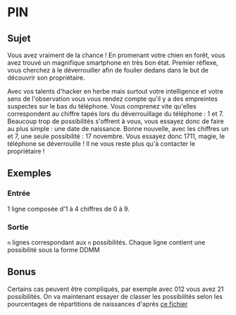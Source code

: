 # PIN 

## Sujet 
Vous avez vraiment de la chance ! En promenant votre chien en forêt, vous avez trouvé un magnifique smartphone en très bon état. Premier réflexe, vous cherchez à le déverrouiller afin de fouiler dedans dans le but de découvrir son propriétaire. 

Avec vos talents d'hacker en herbe mais surtout votre intelligence et votre sens de l'observation vous vous rendez compte qu'il y a des empreintes suspectes sur le bas du téléphone. Vous comprenez vite qu'elles correspondent au chiffre tapés lors du déverrouillage du téléphone : 1 et 7. Beaucoup trop de possibilités s'offrent à vous, vous essayez donc de faire au plus simple : une date de naissance. Bonne nouvelle, avec les chiffres un et 7, une seule possibilité : 17 novembre. Vous essayez donc 1711, magie, le téléphone se déverrouille ! Il ne vous reste plus qu'à contacter le propriétaire !

## Exemples
### Entrée 
1 ligne composée d'1 à 4 chiffres de 0 à 9.

### Sortie
```n``` lignes correspondant aux ```n``` possibilités.
Chaque ligne contient une possibilité sous la forme DDMM

## Bonus
Certains cas peuvent être compliqués, par exemple avec 012 vous avez 21 possibilités. On va maintenant essayer de classer les possibilités selon les pourcentages de répartitions de naissances d'après [ce fichier](https://docs.google.com/spreadsheets/d/1D9D519duKxsLu3ovXXyOjHge6P0y2ZVp7Q3GqedaiUc/edit#gid=0)